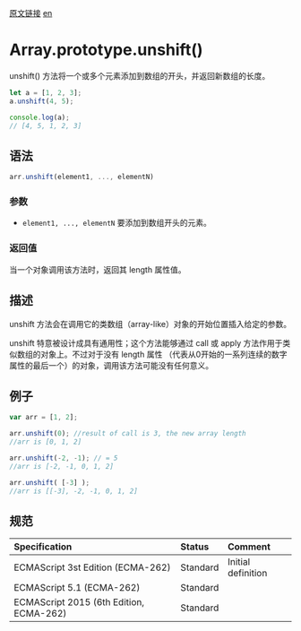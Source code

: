<a href="https://developer.mozilla.org/zh-CN/docs/Web/JavaScript/Reference/Global_Objects/Array/unshift" target="_blank">原文链接</a>
<a href="https://developer.mozilla.org/en-US/docs/Web/JavaScript/Reference/Global_Objects/Array/unshift" target="_blank">en</a>

# Array.prototype.unshift()

unshift() 方法将一个或多个元素添加到数组的开头，并返回新数组的长度。

```javascript
let a = [1, 2, 3];
a.unshift(4, 5);

console.log(a);
// [4, 5, 1, 2, 3]
```

## 语法

```javascript
arr.unshift(element1, ..., elementN)
```

### 参数

* `element1, ..., elementN` 要添加到数组开头的元素。

### 返回值

当一个对象调用该方法时，返回其 length 属性值。

## 描述

unshift 方法会在调用它的类数组（array-like）对象的开始位置插入给定的参数。

unshift 特意被设计成具有通用性；这个方法能够通过 call 或 apply 方法作用于类似数组的对象上。不过对于没有 length 属性
（代表从0开始的一系列连续的数字属性的最后一个）的对象，调用该方法可能没有任何意义。

## 例子

```javascript
var arr = [1, 2];

arr.unshift(0); //result of call is 3, the new array length
//arr is [0, 1, 2]

arr.unshift(-2, -1); // = 5
//arr is [-2, -1, 0, 1, 2]

arr.unshift( [-3] );
//arr is [[-3], -2, -1, 0, 1, 2]
```

## 规范

| Specification                           | Status   | Comment            |
|:----------------------------------------|:---------|:-------------------|
| ECMAScript 3st Edition (ECMA-262)       | Standard | Initial definition |
| ECMAScript 5.1 (ECMA-262)               | Standard |                    |
| ECMAScript 2015 (6th Edition, ECMA-262) | Standard |                    |